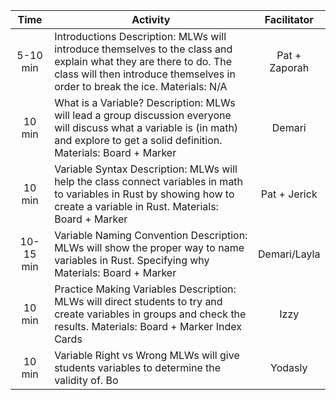 

| Time | Activity | Facilitator |
| :---: | ----- | :---: |
| 5-10 min | Introductions Description: MLWs will introduce themselves to the class and explain what they are there to do. The class will then introduce themselves in order to break the ice. Materials: N/A |  Pat \+ Zaporah |
| 10  min | What is a Variable? Description: MLWs will lead a group discussion everyone will discuss what a variable is (in math) and explore to get a solid definition. Materials: Board \+ Marker |  Demari |
| 10  min | Variable Syntax Description: MLWs will help the class connect variables in math to variables in Rust by showing how to create a variable in Rust. Materials: Board \+ Marker |  Pat \+ Jerick |
| 10-15 min | Variable Naming Convention Description: MLWs will show the proper way to name variables in Rust. Specifying why  Materials: Board \+ Marker |  Demari/Layla |
| 10 min | Practice Making Variables Description: MLWs will direct students to try and create variables in groups and check the results. Materials: Board \+ Marker Index Cards |  Izzy |
| 10 min | Variable Right vs Wrong MLWs will give students variables to determine the validity of. Bo |  Yodasly |

